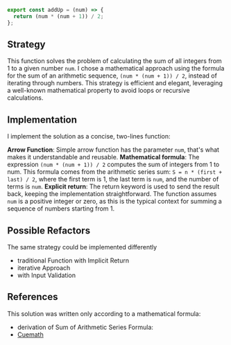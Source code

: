 ```js
export const addUp = (num) => {
  return (num * (num + 1)) / 2;
};
```

## Strategy

This function solves the problem of calculating the sum of all integers from 1
to a given number `num`. I chose a mathematical approach using the
formula for the sum of an arithmetic sequence, `(num * (num + 1)) / 2`, instead of
iterating through numbers. This strategy is efficient and elegant, leveraging a
well-known mathematical property to avoid loops or recursive calculations.

## Implementation

I implement the solution as a concise, two-lines function:

**Arrow Function**: Simple arrow function has the parameter `num`, that's what makes
it understandable and reusable.
**Mathematical formula**: The expression `(num * (num + 1)) / 2` computes the sum
of integers from 1 to num. This formula comes from the arithmetic series sum:
`S = n * (first + last) / 2`, where the first term is 1, the last term is `num`,
and the number of terms is `num`.
**Explicit return**: The return keyword is used to send the result back, keeping
the implementation straightforward.
The function assumes `num` is a positive integer or zero, as this is the typical
context for summing a sequence of numbers starting from 1.

## Possible Refactors

The same strategy could be implemented differently

- traditional Function with Implicit Return
- iterative Approach
- with Input Validation
  
## References

This solution was written only according to a mathematical formula:

- derivation of Sum of Arithmetic Series Formula:
- [Cuemath](https://www.cuemath.com/sum-of-arithmetic-sequence-formula/)